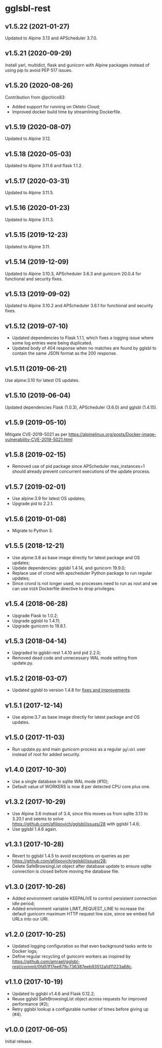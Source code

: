 # gglsbl-rest

## v1.5.22 (2021-01-27)
Updated to Alpine 3.13 and APScheduler 3.7.0.

## v1.5.21 (2020-09-29)
Install yarl, multidict, flask and gunicorn with Alpine packages instead of using pip to avoid PEP 517 issues.

## v1.5.20 (2020-08-26)
Contribution from @pchico83:
* Added support for running on Okteto Cloud;
* Improved docker build time by streamlining Dockerfile.

## v1.5.19 (2020-08-07)
Updated to Alpine 3.12.

## v1.5.18 (2020-05-03)
Updated to Alpine 3.11.6 and flask 1.1.2.

## v1.5.17 (2020-03-31)
Updated to Alpine 3.11.5.

## v1.5.16 (2020-01-23)
Updated to Alpine 3.11.3.

## v1.5.15 (2019-12-23)
Updated to Alpine 3.11.

## v1.5.14 (2019-12-09)
Updated to Alpine 3.10.3, APScheduler 3.6.3 and gunicorn 20.0.4 for functional and security fixes.

## v1.5.13 (2019-09-02)
Updated to Alpine 3.10.2 and APScheduler 3.6.1 for functional and security fixes.

## v1.5.12 (2019-07-10)
* Updated dependencies to Flask 1.1.1, which fixes a logging issue where some log entries were being duplicated.
* Updated body of 404 response when no matches are found by gglsbl to contain the same JSON format as the 200 response.

## v1.5.11 (2019-06-21)
Use alpine:3.10 for latest OS updates.

## v1.5.10 (2019-06-04)
Updated dependencies Flask (1.0.3), APScheduler (3.6.0) and gglsbl (1.4.15).

## v1.5.9 (2019-05-10)
Mitigate CVE-2019-5021 as per https://alpinelinux.org/posts/Docker-image-vulnerability-CVE-2019-5021.html

## v1.5.8 (2019-02-15)
- Removed use of pid package since APScheduler max_instances=1 should already prevent concurrent executions of the update process.

## v1.5.7 (2019-02-01)
- Use alpine:3.9 for latest OS updates;
- Upgrade pid to 2.2.1.

## v1.5.6 (2019-01-08)
- Migrate to Python 3.

## v1.5.5 (2018-12-21)
- Use alpine:3.8 as base image directly for latest package and OS updates;
- Update dependencies: gglsbl 1.4.14, and gunicorn 19.9.0;
- Replace use of crond with apscheduler Python package to run regular updates;
- Since crond is not longer used, no processes need to run as root and we can use `USER` Dockerfile directive to drop privileges.

## v1.5.4 (2018-06-28)
- Upgrade Flask to 1.0.2;
- Upgrade gglsbl to 1.4.11;
- Upgrade gunicorn to 19.8.1.

## v1.5.3 (2018-04-14)
- Upgraded to gglsbl-rest 1.4.10 and pid 2.2.0;
- Removed dead code and unnecessary WAL mode setting from update.py.

## v1.5.2 (2018-03-07)
- Updated gglsbl to version 1.4.8 for [fixes and improvements](https://github.com/afilipovich/gglsbl/releases).

## v1.5.1 (2017-12-14)
- Use alpine:3.7 as base image directly for latest package and OS updates.

## v1.5.0 (2017-11-03)
- Run update.py and main gunicorn process as a regular `gglsbl` user instead of root for added security. 

## v1.4.0 (2017-10-30)
- Use a single database in sqlite WAL mode (#10);
- Default value of WORKERS is now 8 per detected CPU core plus one.

## v1.3.2 (2017-10-29)
- Use Alpine 3.6 instead of 3.4, since this moves us from sqlite 3.13 to 3.20.1 and seems to solve https://github.com/afilipovich/gglsbl/issues/28 with gglsbl 1.4.6;
- Use gglsbl 1.4.6 again.

## v1.3.1 (2017-10-28)
- Revert to gglsbl 1.4.5 to avoid exceptions on queries as per https://github.com/afilipovich/gglsbl/issues/28;
- Delete SafeBrowsingList object after database update to ensure sqlite connection is closed before moving the database file.

## v1.3.0 (2017-10-26)
- Added environment variable KEEPALIVE to control persistent connection idle period;
- Added environment variable LIMIT_REQUEST_LINE to increase the default gunicorn maximum HTTP request line size, since we embed full URLs into our URI.

## v1.2.0 (2017-10-25)
- Updated logging configuration so that even background tasks write to Docker logs;
- Define regular recycling of gunicorn workers as inspired by https://github.com/amrael/gglsbl-rest/commit/0fd51f17ee879c736387eeb93512a1d11223a68c.

## v1.1.0 (2017-10-19)
- Updated to gglsbl v1.4.6 and Flask 0.12.2;
- Reuse gglsbl SafeBrowsingList object across requests for improved performance (#2);
- Retry gglsbl lookup a configurable number of times before giving up (#4).

## v1.0.0 (2017-06-05)
Initial release.

